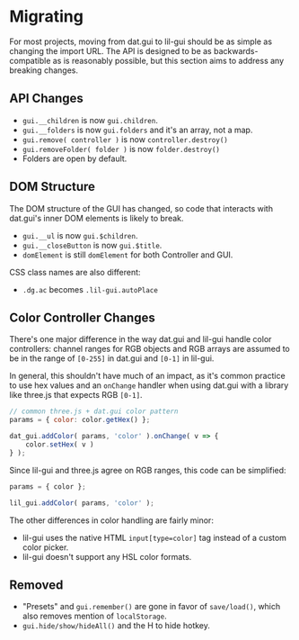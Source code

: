 # Migrating

For most projects, moving from dat.gui to lil-gui should be as simple as changing
the import URL. The API is designed to be as backwards-compatible as is reasonably possible, but this
section aims to address any breaking changes.

## API Changes

- `gui.__children` is now `gui.children`.
- `gui.__folders` is now `gui.folders` and it's an array, not a map.
- `gui.remove( controller )` is now `controller.destroy()`
- `gui.removeFolder( folder )` is now `folder.destroy()`
- Folders are open by default.

## DOM Structure

The DOM structure of the GUI has changed, so code that interacts with dat.gui's inner DOM elements 
is likely to break. 

- `gui.__ul` is now `gui.$children`.
- `gui.__closeButton` is now `gui.$title`.
- `domElement` is still `domElement` for both Controller and GUI.

CSS class names are also different:

- `.dg.ac` becomes `.lil-gui.autoPlace`

## Color Controller Changes

There's one major difference in the way dat.gui and lil-gui handle color controllers: channel ranges
for RGB objects and RGB arrays are assumed to be in the range of `[0-255]` in dat.gui and `[0-1]` in
lil-gui. 

In general, this shouldn't have much of an impact, as it's common practice to use hex values 
and an `onChange` handler when using dat.gui with a library like three.js that expects RGB `[0-1]`.

```js
// common three.js + dat.gui color pattern
params = { color: color.getHex() };

dat_gui.addColor( params, 'color' ).onChange( v => {
    color.setHex( v ) 
} );
```

Since lil-gui and three.js agree on RGB ranges, this code can be simplified:

```js
params = { color };

lil_gui.addColor( params, 'color' );
```

The other differences in color handling are fairly minor: 

- lil-gui uses the native HTML `input[type=color]` tag instead of a custom color picker.
- lil-gui doesn't support any HSL color formats.

## Removed

- "Presets" and `gui.remember()` are gone in favor of `save/load()`, which also removes 
mention of `localStorage`.
- `gui.hide/show/hideAll()` and the <key>H</key> to hide hotkey.

